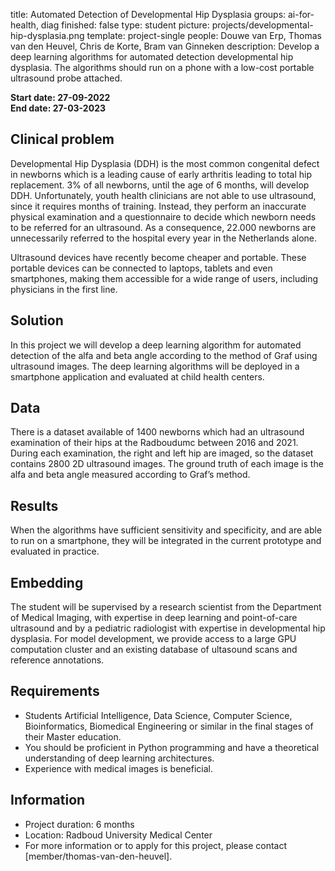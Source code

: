 title: Automated Detection of Developmental Hip Dysplasia
groups: ai-for-health, diag
finished: false
type: student
picture: projects/developmental-hip-dysplasia.png
template: project-single
people: Douwe van Erp, Thomas van den Heuvel, Chris de Korte, Bram van Ginneken
description: Develop a deep learning algorithms for automated detection developmental hip dysplasia. The algorithms should run on a phone with a  low-cost portable ultrasound probe attached.

**Start date: 27-09-2022** <br>
**End date: 27-03-2023**

## Clinical problem
Developmental Hip Dysplasia (DDH) is the most common congenital defect in newborns which is a leading cause of early arthritis leading to total hip replacement. 3% of all newborns, until the age of 6 months, will develop DDH. Unfortunately, youth health clinicians are not able to use ultrasound, since it requires months of training. Instead, they perform an inaccurate physical examination and a questionnaire to decide which newborn needs to be referred for an ultrasound. As a consequence, 22.000 newborns are unnecessarily referred to the hospital every year in the Netherlands alone. 

Ultrasound devices have recently become cheaper and portable. These portable devices can be connected to laptops, tablets and even smartphones, making them accessible for a wide range of users, including physicians in the first line. 

## Solution 
In this project we will develop a deep learning algorithm for automated detection of the alfa and beta angle according to the method of Graf using ultrasound images. The deep learning algorithms will be deployed in a smartphone application and evaluated at child health centers.

## Data 
There is a dataset available of 1400 newborns which had an ultrasound examination of their hips at the Radboudumc between 2016 and 2021. During each examination, the right and left hip are imaged, so the dataset contains 2800 2D ultrasound images. The ground truth of each image is the alfa and beta angle measured according to Graf’s method.

## Results
When the algorithms have sufficient sensitivity and specificity, and are able to run on a smartphone, they will be integrated in the current prototype and evaluated in practice.

## Embedding 
The student will be supervised by a research scientist from the Department of Medical Imaging, with expertise in deep learning and point-of-care ultrasound and by a pediatric radiologist with expertise in developmental hip dysplasia. For model development, we provide access to a large GPU computation cluster and an existing database of ultasound scans and reference annotations.

## Requirements 
- Students Artificial Intelligence, Data Science, Computer Science, Bioinformatics, Biomedical Engineering or similar in the final stages of their Master education. 
- You should be proficient in Python programming and have a theoretical understanding of deep learning architectures.
- Experience with medical images is beneficial.

## Information 
- Project duration: 6 months 
- Location: Radboud University Medical Center 
- For more information or to apply for this project, please contact [member/thomas-van-den-heuvel].
